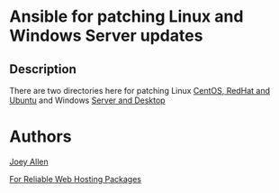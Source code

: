 # Ansible for patching Linux and Windows Server updates

## Description

There are two directories here for patching Linux [CentOS, RedHat and Ubuntu](https://github.com/allen-joey/ansible-patching/tree/main/linux-patching) and Windows [Server and Desktop](https://github.com/allen-joey/ansible-patching/tree/main/windows-patching)

# Authors

[Joey Allen](https://www.linkedin.com/in/joey-allen)

[For Reliable Web Hosting Packages](https://www.comptek.systems)